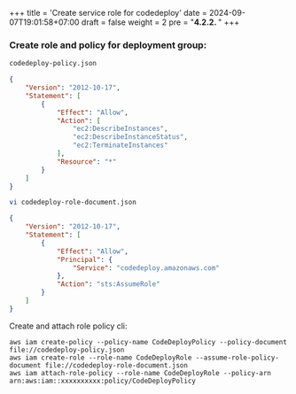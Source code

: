 +++
title = 'Create service role for codedeploy'
date = 2024-09-07T19:01:58+07:00
draft = false
weight = 2
pre = "<b>4.2.2. </b>"
+++

### Create role and policy for deployment group:

```bash 
codedeploy-policy.json
```

```json
{
    "Version": "2012-10-17",
    "Statement": [
        {
            "Effect": "Allow",
            "Action": [
                "ec2:DescribeInstances",
                "ec2:DescribeInstanceStatus",
                "ec2:TerminateInstances"
            ],
            "Resource": "*"
        }
    ]
}
```

```bash
vi codedeploy-role-document.json
```

```json
{
    "Version": "2012-10-17",
    "Statement": [
        {
            "Effect": "Allow",
            "Principal": {
                "Service": "codedeploy.amazonaws.com"
            },
            "Action": "sts:AssumeRole"
        }
    ]
}
```

Create and attach role policy cli:

```console
aws iam create-policy --policy-name CodeDeployPolicy --policy-document file://codedeploy-policy.json
aws iam create-role --role-name CodeDeployRole --assume-role-policy-document file://codedeploy-role-document.json
aws iam attach-role-policy --role-name CodeDeployRole --policy-arn arn:aws:iam::xxxxxxxxxx:policy/CodeDeployPolicy
```